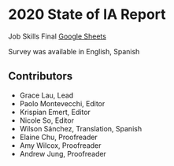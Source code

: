 # 2020 State of IA Report

Job Skills Final
[Google Sheets](https://docs.google.com/spreadsheets/d/18kQms-AuegBMLaVvBsqD3_HncQvKtSoVq55zhZtRfpM/edit?usp=sharing)

Survey was available in English, Spanish

## Contributors
- Grace Lau, Lead
- Paolo Montevecchi, Editor
- Krispian Emert, Editor
- Nicole So, Editor
- Wilson Sánchez, Translation, Spanish
- Elaine Chu, Proofreader
- Amy Wilcox, Proofreader
- Andrew Jung, Proofreader
